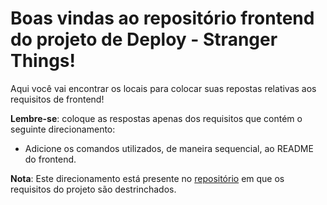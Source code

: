 # Boas vindas ao repositório frontend do projeto de Deploy - Stranger Things!

Aqui você vai encontrar os locais para colocar suas repostas relativas aos requisitos de frontend!

**Lembre-se**: coloque as respostas apenas dos requisitos que contém o seguinte direcionamento:

  - Adicione os comandos utilizados, de maneira sequencial, ao README do frontend.

**Nota**: Este direcionamento está presente no [repositório](https://github.com/betrybe/sd-0x-stranger-things) em que os requisitos do projeto são destrinchados.
